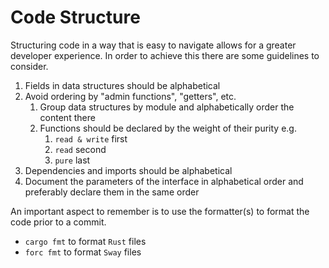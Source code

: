 # Code Structure

Structuring code in a way that is easy to navigate allows for a greater developer experience. In order to achieve this there are some guidelines to consider.

1. Fields in data structures should be alphabetical
2. Avoid ordering by "admin functions", "getters", etc.
   1. Group data structures by module and alphabetically order the content there
   2. Functions should be declared by the weight of their purity e.g.
      1. `read & write` first
      2. `read` second
      3. `pure` last
4. Dependencies and imports should be alphabetical
5. Document the parameters of the interface in alphabetical order and preferably declare them in the same order

An important aspect to remember is to use the formatter(s) to format the code prior to a commit.

- `cargo fmt` to format `Rust` files
- `forc fmt` to format `Sway` files

